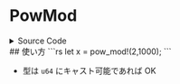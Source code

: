 # PowMod
<details><summary>Source Code</summary>

```rs
fn pow_mod(base: u64, exp: u64, m: u64) -> u64 {
    let mut res = 1;
    let mut curr_val = base;
    let mut exp_rem = exp;
    while exp_rem > 0 {
        if exp_rem & 1 == 1 {
            res *= curr_val;
            res %= m;
        }
        curr_val *= curr_val;
        curr_val %= m;
        exp_rem >>= 1;
    }
    res
}
macro_rules! pow_mod {
    ($base: expr, $exp: expr, $mo: expr) => {
        pow_mod($base as u64, $exp as u64, $mo as u64)
    };
}
```

</details>## 使い方  
```rs  
let x = pow_mod!(2,1000);  
```  
  
- 型は `u64` にキャスト可能であれば OK  
  
